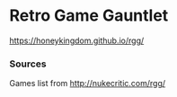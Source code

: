 # Retro Game Gauntlet

https://honeykingdom.github.io/rgg/

### Sources

Games list from http://nukecritic.com/rgg/
